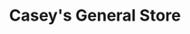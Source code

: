 ---
title: "Casey's General Store"
url: /omaha/caseys-general-store-west-maple-road/
shop: convenience
---